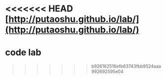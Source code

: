 <<<<<<< HEAD
[http://putaoshu.github.io/lab/](http://putaoshu.github.io/lab/)
=======
# code lab

>>>>>>> b926162516efb63743fbb9524aaa992692595e04
